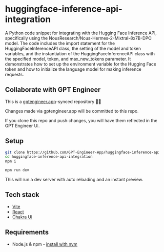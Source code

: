 # huggingface-inference-api-integration

A Python code snippet for integrating with the Hugging Face Inference API, specifically using the NousResearch/Nous-Hermes-2-Mixtral-8x7B-DPO model. The code includes the import statement for the HuggingFaceInferenceAPI class, the setting of the model and token variables, and the instantiation of the HuggingFaceInferenceAPI class with the specified model, token, and max_new_tokens parameter. It demonstrates how to set up the environment variable for the Hugging Face token and how to initialize the language model for making inference requests.

## Collaborate with GPT Engineer

This is a [gptengineer.app](https://gptengineer.app)-synced repository 🌟🤖

Changes made via gptengineer.app will be committed to this repo.

If you clone this repo and push changes, you will have them reflected in the GPT Engineer UI.

## Setup

```sh
git clone https://github.com/GPT-Engineer-App/huggingface-inference-api-integration.git
cd huggingface-inference-api-integration
npm i
```

```sh
npm run dev
```

This will run a dev server with auto reloading and an instant preview.

## Tech stack

- [Vite](https://vitejs.dev/)
- [React](https://react.dev/)
- [Chakra UI](https://chakra-ui.com/)

## Requirements

- Node.js & npm - [install with nvm](https://github.com/nvm-sh/nvm#installing-and-updating)
